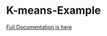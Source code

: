 # K-means-Example
[Full Documentation is here](https://ninza7.medium.com/cluster-data-using-k-means-algorithm-in-machine-learning-299304301a0c)
